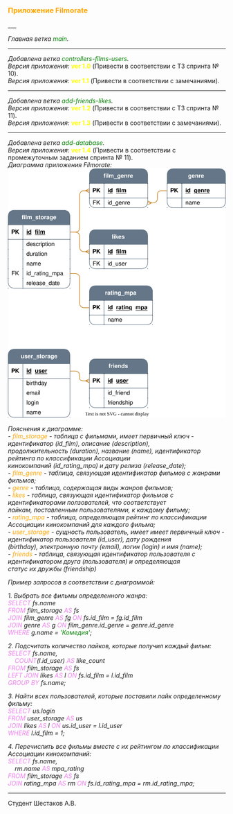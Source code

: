 <h3><span style="color:orange">Приложение Filmorate</span></h3>
___

*Главная ветка <span style="color:green">main</span>.*<br>
___
*Добавлена ветка <span style="color:green">controllers-films-users</span>.*<br>
*Версия приложения:* <span style="color:yellow">**ver 1.0**</span> (Привести в соответствии с ТЗ спринта № 10).<br>
*Версия приложения:* <span style="color:yellow">**ver 1.1**</span> (Привести в соответствии с замечаниями).<br>
___
*Добавлена ветка <span style="color:green">add-friends-likes</span>.*<br>
*Версия приложения:* <span style="color:yellow">**ver 1.2**</span> (Привести в соответствии с ТЗ спринта № 11).<br>
*Версия приложения:* <span style="color:yellow">**ver 1.3**</span> (Привести в соответствии с замечаниями).<br>
___
*Добавлена ветка <span style="color:green">add-database</span>.*<br>
*Версия приложения:* <span style="color:yellow">**ver 1.4**</span> (Привести в соответствии с промежуточным заданием спринта № 11).<br>
*Диаграмма приложения Filmorate:*<br>
![Диаграмма приложения Filmorate](/diagramFilmorate.svg)

*Пояснения к диаграмме:*<br>
*- <span style="color:orange">film_storage</span> - таблица с фильмами, имеет первичный ключ - идентификатор (id_film), описание (description),*<br>
*продолжительность (duration), название (name), идентификатор рейтинга по классификации Ассоциации*<br> 
*кинокомпаний (id_rating_mpa) и дату релиза (release_date);*<br>
*- <span style="color:orange">film_genre</span> - таблица, связующая идентификатор фильмов с жанрами фильмов;*<br>
*- <span style="color:orange">genre</span> - таблица, содержащая виды жанров фильмов;*<br>
*- <span style="color:orange">likes</span> - таблица, связующая идентификатор фильмов с идентификаторами ползователей, что соответствует*<br>
*лайкам, поставленным пользователями, к каждому фильму;*<br>
*- <span style="color:orange">rating_mpa</span> - таблица, определяющая рейтинг по классификации Ассоциации кинокомпаний для каждого фильма;*<br>
*- <span style="color:orange">user_storage</span> - сущность пользователь, имеет имеет первичный ключ - идентификатор пользователя (id_user), дату рождения*<br>
*(birthday), электронную почту (email), логин (login) и имя (name);*<br>
*- <span style="color:orange">friends</span> - таблица, связующая идентификатор пользователя c идентификатором друга (пользователя) и определяющая*<br>
*статус их дружбы (friendship)*<br>

*Пример запросов в соответствии с диаграммой:*<br>

*1. Выбрать все фильмы определенного жанра:*<br>
*<span style="color:violet">SELECT</span> fs.name*<br>
*<span style="color:violet">FROM</span> film_storage <span style="color:violet">AS</span> fs*<br>
*<span style="color:violet">JOIN</span> film_genre <span style="color:violet">AS</span> fg <span style="color:violet">ON</span> fs.id_film = fg.id_film*<br>
*<span style="color:violet">JOIN</span> genre <span style="color:violet">AS</span> g <span style="color:violet">ON</span> film_genre.id_genre = genre.id_genre*<br>
*<span style="color:violet">WHERE</span> g.name = <span style="color:green">'Комедия'</span>;*<br>

*2. Подсчитать количество лайков, которые получил каждый фильм:*<br>
*<span style="color:violet">SELECT</span> fs.name,*<br>
&nbsp;&nbsp;&nbsp;&nbsp;*<span style="color:violet">COUNT</span>(l.id_user) <span style="color:violet">AS</span> like_count*<br>
*<span style="color:violet">FROM</span> film_storage <span style="color:violet">AS</span> fs*<br>
*<span style="color:violet">LEFT JOIN</span> likes <span style="color:violet">AS</span> l <span style="color:violet">ON</span> fs.id_film = l.id_film*<br>
*<span style="color:violet">GROUP BY</span> fs.name;*<br>

*3. Найти всех пользователей, которые поставили лайк определенному фильму:*<br>
*<span style="color:violet">SELECT</span> us.login*<br>
*<span style="color:violet">FROM</span> user_storage <span style="color:violet">AS</span> us*<br>
*<span style="color:violet">JOIN</span> likes <span style="color:violet">AS</span> l <span style="color:violet">ON</span> us.id_user = l.id_user*<br>
*<span style="color:violet">WHERE</span> l.id_film = 1;*<br>

*4. Перечислить все фильмы вместе с их рейтингом по классификации Ассоциации кинокомпаний:*<br>
*<span style="color:violet">SELECT</span> fs.name,*<br>
&nbsp;&nbsp;&nbsp;&nbsp;*rm.name <span style="color:violet">AS</span> mpa_rating*<br>
*<span style="color:violet">FROM</span> film_storage <span style="color:violet">AS</span> fs*<br>
*<span style="color:violet">JOIN</span> rating_mpa <span style="color:violet">AS</span> rm <span style="color:violet">ON</span> fs.id_rating_mpa = rm.id_rating_mpa;*<br>

___
Студент Шестаков А.В.

